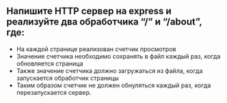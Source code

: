 ## Напишите HTTP сервер на express и реализуйте два обработчика “/” и “/about”, где:

- На каждой странице реализован счетчик просмотров
- Значение счетчика необходимо сохранять в файл каждый раз, когда обновляется страница
- Также значение счетчика должно загружаться из файла, когда запускается обработчик страницы
- Таким образом счетчик не должен обнуляться каждый раз, когда перезапускается сервер.
